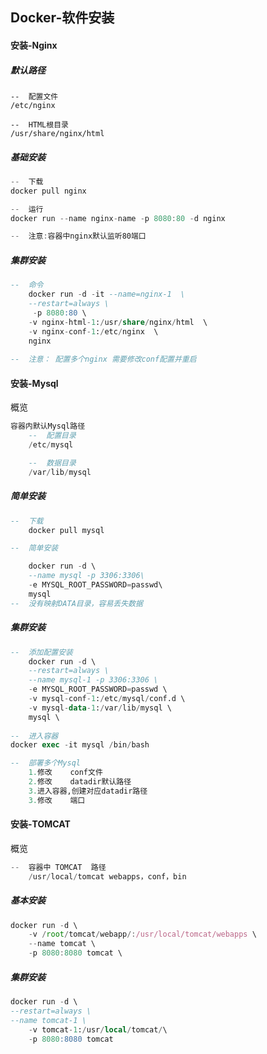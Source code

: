 ## 	Docker-软件安装

#### 安装-Nginx

##### 默认路径

```
--	配置文件
/etc/nginx

--	HTML根目录
/usr/share/nginx/html
```

##### 基础安装

```js
--	下载
docker pull nginx

--	运行
docker run --name nginx-name -p 8080:80 -d nginx

--  注意:容器中nginx默认监听80端口
```

##### 集群安装

```SQL
--	命令
    docker run -d -it --name=nginx-1  \
    --restart=always \
     -p 8080:80 \
    -v nginx-html-1:/usr/share/nginx/html  \
    -v nginx-conf-1:/etc/nginx  \
    nginx
    
--	注意： 配置多个nginx 需要修改conf配置并重启

```

#### 安装-Mysql

概览

```sql
容器内默认Mysql路径
    --	配置目录
    /etc/mysql

    --	数据目录
    /var/lib/mysql
```



##### 简单安装

```SQL
--	下载
	docker pull mysql

--	简单安装

    docker run -d \
    --name mysql -p 3306:3306\
    -e MYSQL_ROOT_PASSWORD=passwd\
    mysql
--	没有映射DATA目录，容易丢失数据
```

##### 集群安装

```sql
--	添加配置安装
    docker run -d \
    --restart=always \
    --name mysql-1 -p 3306:3306 \
    -e MYSQL_ROOT_PASSWORD=passwd \
    -v mysql-conf-1:/etc/mysql/conf.d \
    -v mysql-data-1:/var/lib/mysql \
    mysql \
 
--	进入容器
docker exec -it mysql /bin/bash

--	部署多个Mysql
	1.修改	conf文件
	2.修改	datadir默认路径
	3.进入容器,创建对应datadir路径
	3.修改	端口
```

#### 安装-TOMCAT

概览

```js
--	容器中	TOMCAT	路径
    /usr/local/tomcat webapps，conf，bin
```

##### 基本安装

```js
docker run -d \
    -v /root/tomcat/webapp/:/usr/local/tomcat/webapps \
    --name tomcat \
    -p 8080:8080 tomcat \
```

##### 集群安装

```sql
docker run -d \
--restart=always \
--name tomcat-1 \
    -v tomcat-1:/usr/local/tomcat/\
    -p 8080:8080 tomcat
```

